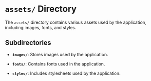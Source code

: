 # `assets/` Directory

The `assets/` directory contains various assets used by the application, including images, fonts, and styles.

## Subdirectories

- **`images/`**: Stores images used by the application.

- **`fonts/`**: Contains fonts used in the application.

- **`styles/`**: Includes stylesheets used by the application.
